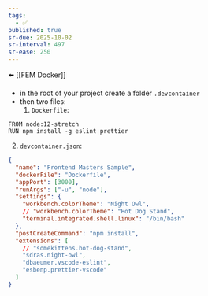 ```yaml
---
tags:
  - ✅
published: true
sr-due: 2025-10-02
sr-interval: 497
sr-ease: 250
---
```

⬅️ [[FEM Docker]]
- in the root of your project create a  folder `.devcontainer` 
- then two files:
	1. `Dockerfile`:
```
FROM node:12-stretch
RUN npm install -g eslint prettier
```
2.  `devcontainer.json`:
```json
{
  "name": "Frontend Masters Sample",
  "dockerFile": "Dockerfile",
  "appPort": [3000],
  "runArgs": ["-u", "node"],
  "settings": {
    "workbench.colorTheme": "Night Owl",
    // "workbench.colorTheme": "Hot Dog Stand",
    "terminal.integrated.shell.linux": "/bin/bash"
  },
  "postCreateCommand": "npm install",
  "extensions": [
    // "somekittens.hot-dog-stand",
    "sdras.night-owl",
    "dbaeumer.vscode-eslint",
    "esbenp.prettier-vscode"
  ]
}
```